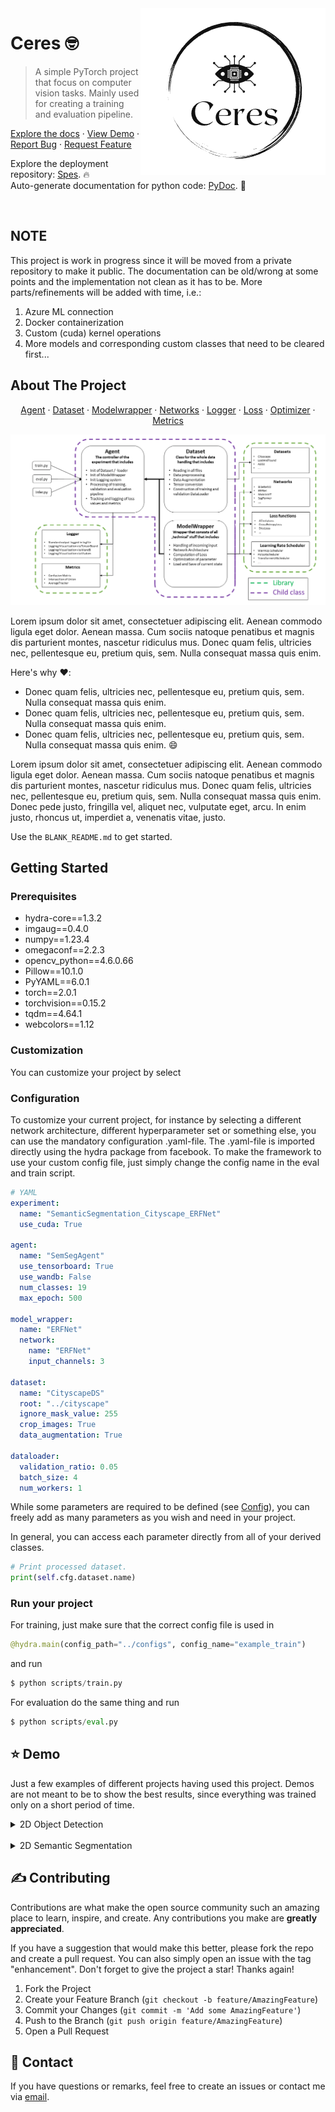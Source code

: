 <img src="assets/ceres_bw.png" align="right" />

# Ceres :nerd_face:
> A simple PyTorch project that focus on computer vision tasks. Mainly used for creating a training and evaluation pipeline.

<!-- PROJECT LOGO -->
<p align="left">
  <a href="https://htmlpreview.github.io/?https://github.com/tbuechler/Ceres/blob/main/docs/index.html">Explore the docs</a>
  ·
  <a href="#Demo">View Demo</a>
  ·
  <a href="https://git.hub.vwgroup.com/fixccsf/Ceres/issues">Report Bug</a>
  ·
  <a href="https://git.hub.vwgroup.com/fixccsf/Ceres/issues">Request Feature</a>
</p>


Explore the deployment repository: <a href="https://git.hub.vwgroup.com/fixccsf/Spes">Spes</a>. :fire:  
Auto-generate documentation for python code: <a href="https://github.com/tbuechler/PyDoc">PyDoc</a>. :eyes:



<br>


## NOTE 
This project is work in progress since it will be moved from a private repository to make it public. The documentation can be old/wrong at some points and the implementation not clean as it has to be. More parts/refinements will be added with time, i.e.:

1. Azure ML connection
2. Docker containerization
3. Custom (cuda) kernel operations
4. More models and corresponding custom classes that need to be cleared first...

<!-- ABOUT THE PROJECT -->
## About The Project
  <p align="center">
    <a href="https://git.hub.vwgroup.com/fixccsf/Ceres/tree/main/source/agents">Agent</a>
    ·
    <a href="https://git.hub.vwgroup.com/fixccsf/Ceres/tree/main/source/datasets">Dataset</a>
    ·
    <a href="https://git.hub.vwgroup.com/fixccsf/Ceres/tree/main/source/models">Modelwrapper</a>
    ·
    <a href="https://git.hub.vwgroup.com/fixccsf/Ceres/tree/main/source/networks">Networks</a>
    ·
    <a href="https://git.hub.vwgroup.com/fixccsf/Ceres/tree/main/source/loggers">Logger</a>
    ·
    <a href="https://git.hub.vwgroup.com/fixccsf/Ceres/tree/main/source/losses">Loss</a>
    ·
    <a href="https://git.hub.vwgroup.com/fixccsf/Ceres/tree/main/source/lr_scheduler">Optimizer</a>
    ·
    <a href="https://git.hub.vwgroup.com/fixccsf/Ceres/tree/main/source/metrics">Metrics</a>
  </p>

<p align="center">
<kbd>
  <img src="assets/environment.png" />
</kbd>
</p>

Lorem ipsum dolor sit amet, consectetuer adipiscing elit. Aenean commodo ligula eget dolor. Aenean massa. Cum sociis natoque penatibus et magnis dis parturient montes, nascetur ridiculus mus. Donec quam felis, ultricies nec, pellentesque eu, pretium quis, sem. Nulla consequat massa quis enim.

Here's why :heart::
* Donec quam felis, ultricies nec, pellentesque eu, pretium quis, sem. Nulla consequat massa quis enim.
* Donec quam felis, ultricies nec, pellentesque eu, pretium quis, sem. Nulla consequat massa quis enim.
* Donec quam felis, ultricies nec, pellentesque eu, pretium quis, sem. Nulla consequat massa quis enim. :smile:

Lorem ipsum dolor sit amet, consectetuer adipiscing elit. Aenean commodo ligula eget dolor. Aenean massa. Cum sociis natoque penatibus et magnis dis parturient montes, nascetur ridiculus mus. Donec quam felis, ultricies nec, pellentesque eu, pretium quis, sem. Nulla consequat massa quis enim. Donec pede justo, fringilla vel, aliquet nec, vulputate eget, arcu. In enim justo, rhoncus ut, imperdiet a, venenatis vitae, justo. 

Use the `BLANK_README.md` to get started.



<!-- GETTING STARTED -->
## Getting Started
### Prerequisites

* hydra-core==1.3.2
* imgaug==0.4.0
* numpy==1.23.4
* omegaconf==2.2.3
* opencv_python==4.6.0.66
* Pillow==10.1.0
* PyYAML==6.0.1
* torch==2.0.1
* torchvision==0.15.2
* tqdm==4.64.1
* webcolors==1.12

### Customization
You can customize your project by select


### Configuration
To customize your current project, for instance by selecting a different network architecture, different hyperparameter set or something else, you can use the mandatory configuration .yaml-file. The .yaml-file is imported directly using the hydra package from facebook. To make the framework to use your custom config file, just simply change the config name in the eval and train script.


``` yaml
# YAML
experiment:
  name: "SemanticSegmentation_Cityscape_ERFNet"
  use_cuda: True

agent:
  name: "SemSegAgent"
  use_tensorboard: True
  use_wandb: False
  num_classes: 19
  max_epoch: 500

model_wrapper:
  name: "ERFNet"
  network:
    name: "ERFNet"
    input_channels: 3

dataset:
  name: "CityscapeDS"
  root: "../cityscape"
  ignore_mask_value: 255
  crop_images: True
  data_augmentation: True

dataloader:
  validation_ratio: 0.05
  batch_size: 4
  num_workers: 1
```

While some parameters are required to be defined (see <a href="https://git.hub.vwgroup.com/fixccsf/Ceres/tree/main/configs">Config</a>), you can freely add as many parameters as you wish and need in your project.

In general, you can access each parameter directly from all of your derived classes.

```python
# Print processed dataset.
print(self.cfg.dataset.name)
```

### Run your project
For training, just make sure that the correct config file is used in

```python
@hydra.main(config_path="../configs", config_name="example_train")
```

and run 
```python
$ python scripts/train.py
```

For evaluation do the same thing and run
```python
$ python scripts/eval.py
```


## :star: Demo <a name="Demo"> </a>
Just a few examples of different projects having used this project. Demos are not meant to be to show the best results, since everything was trained only on a short period of time.

<details>
<summary>2D Object Detection</summary>
<br>
<p align="center">
<kbd>
  <img src="assets/demo/ObjectDetection2D/trained_kitti_infer_cityscape.png" />
</kbd>
</p>
</details>
<br>
<details>
<summary>2D Semantic Segmentation</summary>
<br>
<p align="center">
<kbd>
  <img src="assets/demo/SemanticSegmentation/Cityscape_PIDNetS_semseg_demo.gif" />
</kbd>
</p>
</details>



<!-- CONTRIBUTING -->
## :writing_hand:	Contributing

Contributions are what make the open source community such an amazing place to learn, inspire, and create. Any contributions you make are **greatly appreciated**.

If you have a suggestion that would make this better, please fork the repo and create a pull request. You can also simply open an issue with the tag "enhancement".
Don't forget to give the project a star! Thanks again!

1. Fork the Project
2. Create your Feature Branch (`git checkout -b feature/AmazingFeature`)
3. Commit your Changes (`git commit -m 'Add some AmazingFeature'`)
4. Push to the Branch (`git push origin feature/AmazingFeature`)
5. Open a Pull Request




<!-- CONTACT -->
## :email: Contact	

If you have questions or remarks, feel free to create an issues or contact me via [email](mailto:t.buechler@outlook.com).